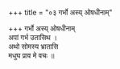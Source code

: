 +++
title = "०३ गर्भो अस्य् ओषधीनाम्"

+++
गर्भो अस्य् ओषधीनाम्  
अपां गर्भ उतासिथ ।  
अथो सोमस्य भ्रातासि  
मधुघ प्राव मे वचः ॥